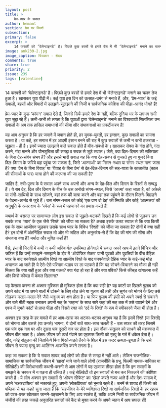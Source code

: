 ```yaml
---
layout: post
title: >
    प्रेम-प्यार के सवाल
author: hemant
section: प्रेम पर विमर्श
subsection:
primary: false
excerpt: >
    14 फरवरी को ‘वेलेन्टाइनडे’ है। पिछले कुछ बरसों से हमारे देश में भी ‘वेलेन्टाइनडे’ मनाने का चलन तेज हुआ है। खासकर युवा पीढ़ी में। कई युवा इस दिन को उत्साह-उमंग से मनाते हैं, और, ‘प्रेम-प्यार’ के कई सवालों, बहसों और विवादों में उलझने-सुलझाने की निजी व सार्वजनिक कोशिश की पीड़ा-आनंद भोगते हैं!
image: ank239-2.jpg
image_caption: चित्रकार - शेखर
comments: true
share: true
priority: 2
issue: 239
tags: [valentine]
---
```


14 फरवरी को ‘वेलेन्टाइनडे’ है। पिछले कुछ बरसों से हमारे देश में भी ‘वेलेन्टाइनडे’ मनाने का चलन तेज हुआ है। खासकर युवा पीढ़ी में। कई युवा इस दिन को उत्साह-उमंग से मनाते हैं, और, ‘प्रेम-प्यार’ के कई सवालों, बहसों और विवादों में उलझने-सुलझाने की निजी व सार्वजनिक कोशिश की पीड़ा-आनंद भोगते हैं! 

प्रेम-प्यार के कुछ ‘कॉमन’ सवाल ऐसे हैं, जिनसे सिर्फ हमारे देश के नहीं, बल्कि दुनिया भर के लगभग सभी युवा जूझ रहे हैं। कभी-कभी तो लगता है कि युवाओं द्वारा ‘वेलेन्टाइनडे’ मनाने का विश्वव्यापी सिलसिला उन सवालों के अब तक हासिल समाधानों की सीमा और संभावनाओं का प्रकटीकरण है!

यह आम अनुभव है कि हर जमाने में जवान होते ही, हर युवक-युवती, हर इन्सान, कुछ सवालों का सामना करता है। या कहें, हर समाज में हर आदमी इंसान बनने की राह में कुछ सवालों से कभी न कभी टकराता - जूझता - ही है। इनमें ज्यादा उलझाने वाले सवाल होते हैं यौन-संबंधों के। खासकर सेक्स के गंदा होने, गंदा करने, गंदा मानने और यौनशुचिता की समझ व सबक से जुड़े सवाल। जैसे, क्या दिल-दिमाग की सक्रियता के बिना देह-संबंध संभव है? और इससे भारी सवाल यह कि क्या देह-संबंध से गुजरते हुए या गुजरे बिना दिल-दिमाग के जरिये वहां पहुंचा जा सकता है, जिसे ‘आत्माओं’ का मिलन-स्थल या संगम-स्थल माना जाता है? क्या ‘प्रेम के बिना विवाह’ या ‘विवाह के बिना प्रेम’ से देह-दिल-दिमाग की सह-यात्रा के कालातीत (काल की सीमाओं के पार) यात्रा होने की कल्पना की जा सकती है?

जाहिर है, स्त्री-पुरुष के ये सवाल अपने साथ अपनों और अन्य के देह-दिल और दिमाग के रिश्तों से सम्बद्ध हैं। ये सब देह, दिल और दिमाग के बीच के उस अनोखे संगम-स्थल, जिसे ‘आत्मा’ कहा जाता है, को अकेले या संगी-साथियों के साथ खोजने, वहां तक की यात्रा करने और वहां तक पहुंचने के दौरान मिलने-बिछड़ने के वेदना-आनंद से जुड़े हैं।  उस संगम-स्थल को कोई ‘एक प्राण दो देह’ की स्थिति और कोई ‘आत्मलय’ की अनुभूति के अमर क्षण के ‘स्पेस’ के रूप में पहचानने का प्रयास करते हैं!

यथार्थ के धरातल पर सामान्यतः लोग इस सवाल से जूझते-भटकते दिखते हैं कि कई लोगों से जुड़कर उन सबके साथ ‘प्यार’ के एक जैसे ‘रिश्ते’ को जीया जा सकता है? अथवा इसके उलट सवाल से कि क्या किसी एक के साथ आजीवन जुड़कर उसके साथ प्यार के विविध ‘रिश्तों’ को जीया जा सकता है? दोनों में क्या सही है? इन दोनों में अंतर्निहित सवाल तो और भी जटिल और अनुत्तरेय-से हैं कि देह की मांग की सीमा और संभावना क्या है? मर्यादा और मुक्ति कहाँ है? 

वैसे, इंसानी जिंदगी में कभी न कभी अनिवार्यतः उपस्थित होनेवाले ये सवाल अपने आप में इतने विचित्र और जटिल हैं कि उन्हें समझने-समझाने के दौर में ‘ऑपोजिट सेक्स’ यानी युवकों और युवतियों के बीच दैहिक प्यार के बाद बननेवाले आत्मीय रिश्ते या आत्मीय रिश्ते के बाद पनपनेवाले दैहिक प्यार के कई-कई मोड़ अचानक आ जाते हैं! ये ऐसे-ऐसे परिणाम-पड़ाव पर ला पटकते हैं कि यह सोचने-विचारने का मौका ही नहीं मिलता कि क्या सही हुआ और क्या गलत? क्या गंदा हो रहा है और क्या पवित्र? किसे कीचड़ खंगालना कहें और किसे कीचड़ में कमल खिलाना?

यह फैसला करना तो अक्सर मुश्किल ही मुश्किल होता है कि क्या सही है? यह कांटों पर खिलते गुलाब को अपने कोट में या अपने बालों में टांकने के लिए तोड़ लेने या गुलाब की हंसी और सुगंध को भोगने के लिए उसे तोड़कर मसल-मसल देने जैसे अनुभव का क्षण होता है। या फिर गुलाब की हंसी को अपने स्पर्श से संवारने और उसे मीठी महक बनाकर अपनी रूह के ‘जहान’ के साथ सारे जहां की रूह तक में उसे व्यापने देने और एवज में चुभते कांटों से प्राप्त पीड़ा और रिसते रक्त को ‘दर्द के रिश्ते’ के रूप में स्वीकारने जैसा भी होता है। 

अक्सर इस तरह के हर मामले में हर आम-खास का अटका-भटका अनुभव यह है कि इसमें रिश्ते (या रिश्तों) को भोगना और उससे (या उनसे) भागना, ये दोनों बातें साथ-साथ चलती हैं - उस सफर की तरह जिसमें एक पांव एक नाव पर और दूसरा पांव दूसरी नाव पर होता है। इस नौका-संतुलन को साधने की मशक्कत में जीवन बीत जाता है। अंततः जीवन को व्यर्थ गंवाने का एहसास किसी को मृत्यु के गर्त में धकेल देता है। और, कोई संतुलन की चिंताकिये बिना गिरते-पड़ते तैरने के थ्रिल में इस कदर ऊबता-डूबता है कि उसे जीवन से ज्यादा मृत्यु का आलिंगन आकर्षित करने लगता है।

कहा जा सकता है कि ये सवाल शायद कई लोगों को ठीक से समझ में नहीं आते। लेकिन राजनीतिक-सामाजिक या सार्वजनिक जीवन में ‘खास’ माने जाने वाले लोगों (राजनीति के प्रभु, फिल्मी नायक-नायिका या सेलिब्रेटी) की विरोधाभासी कथनी-करनी से आम लोगों में यह एहसास तीखा होता है कि इन सवालों के समझने के चक्कर में न पड़ना ही उचित है। कई सेलिब्रेटी तो इन सवालों से बच कर निकलने की कोशिश करते हैं। ये लोग अक्सर इन सवालों से ‘ओपन सीक्रेट’ का ‘खेल’ करते नजर आते हैं और देश-समाज में, अपने ‘उत्तरदायित्व’ को नकारते हुए, अपनी ‘लोकप्रियता’ को भुनाते रहते हैं। उनमें से शायद ही किसी को पब्लिक से यह कहते सुना जाता है कि ‘सहजीवन के मेरे व्यक्तिगत रिश्ते या सार्वजनिक रिश्तों के हर रहस्य को परत-परत खोलकर जानने-पहचानने के लिए आप स्वतंत्र हैं, ताकि अपने निजी या सार्वजनिक जीवन में जंजीरों की तरह जकड़े अनुत्तरित सवालों की कैद से मुक्त करने के अपने जतन में आप सफल हों!